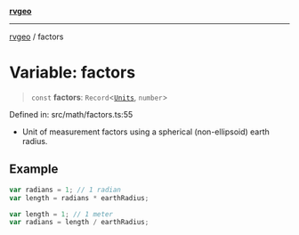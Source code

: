 [**rvgeo**](../README.md)

***

[rvgeo](../globals.md) / factors

# Variable: factors

> `const` **factors**: `Record`\<[`Units`](../type-aliases/Units.md), `number`\>

Defined in: src/math/factors.ts:55

- Unit of measurement factors using a spherical (non-ellipsoid) earth radius.

## Example

```ts
var radians = 1; // 1 radian
var length = radians * earthRadius;

var length = 1; // 1 meter
var radians = length / earthRadius;
```
